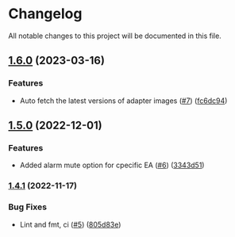 # Changelog

All notable changes to this project will be documented in this file.

## [1.6.0](https://github.com/orionstaking/terraform-aws-chainlink-ea/compare/v1.5.0...v1.6.0) (2023-03-16)


### Features

* Auto fetch the latest versions of adapter images ([#7](https://github.com/orionstaking/terraform-aws-chainlink-ea/issues/7)) ([fc6dc94](https://github.com/orionstaking/terraform-aws-chainlink-ea/commit/fc6dc94285f928077a65e713251d3de09541021e))

## [1.5.0](https://github.com/ChainOrion/terraform-aws-chainlink-ea/compare/v1.4.1...v1.5.0) (2022-12-01)


### Features

* Added alarm mute option for cpecific EA ([#6](https://github.com/ChainOrion/terraform-aws-chainlink-ea/issues/6)) ([3343d51](https://github.com/ChainOrion/terraform-aws-chainlink-ea/commit/3343d51bb6ef52759f1f7b734556ad685541d8bd))

### [1.4.1](https://github.com/ChainOrion/terraform-aws-chainlink-ea/compare/v1.4.0...v1.4.1) (2022-11-17)


### Bug Fixes

* Lint and fmt, ci ([#5](https://github.com/ChainOrion/terraform-aws-chainlink-ea/issues/5)) ([805d83e](https://github.com/ChainOrion/terraform-aws-chainlink-ea/commit/805d83e42702d0eaa0d58cc56766b22b8d7c60b0))
